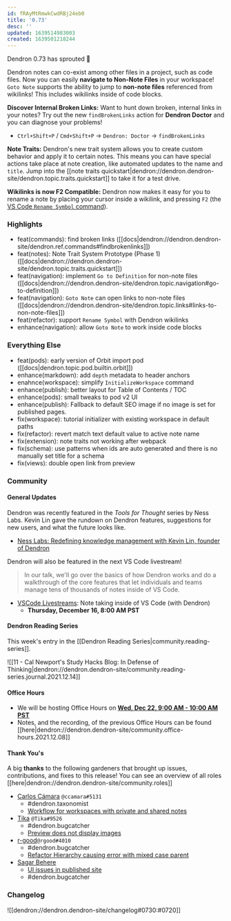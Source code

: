 ```yaml
---
id: fRAyMtRmwkCwdRBj24eb0
title: '0.73'
desc: ''
updated: 1639514983003
created: 1639501218244
---
```


Dendron 0.73 has sprouted  🌱

Dendron notes can co-exist among other files in a project, such as code files. Now you can easily **navigate to Non-Note Files** in your workspace! `Goto Note` supports the ability to jump to **non-note files** referenced from wikilinks! This includes wikilinks inside of code blocks.

**Discover Internal Broken Links:** Want to hunt down broken, internal links in your notes? Try out the new `findBrokenLinks` action for **Dendron Doctor** and you can diagnose your problems!

- `Ctrl+Shift+P` / `Cmd+Shift+P` -> `Dendron: Doctor` -> `findBrokenLinks`

**Note Traits:** Dendron's new trait system allows you to create custom behavior and apply it to certain notes. This means you can have special actions take place at note creation, like automated updates to the name and `title`. Jump into the [[note traits quickstart|dendron://dendron.dendron-site/dendron.topic.traits.quickstart]] to take it for a test drive.

**Wikilinks is now F2 Compatible:** Dendron now makes it easy for you to rename a note by placing your cursor inside a wikilink, and pressing `F2` (the [VS Code `Rename Symbol` command](https://code.visualstudio.com/docs/editor/refactoring#_rename-symbol)).

### Highlights

- feat(commands): find broken links ([[docs|dendron://dendron.dendron-site/dendron.ref.commands#findbrokenlinks]])
- feat(notes): Note Trait System Prototype (Phase 1) ([[docs|dendron://dendron.dendron-site/dendron.topic.traits.quickstart]])
- feat(navigation): implement `Go to Definition` for non-note files ([[docs|dendron://dendron.dendron-site/dendron.topic.navigation#go-to-definition]])
- feat(navigation): `Goto Note` can open links to non-note files ([[docs|dendron://dendron.dendron-site/dendron.topic.links#links-to-non-note-files]])
- feat(refactor): support `Rename Symbol` with Dendron wikilinks
- enhance(navigation): allow `Goto Note` to work inside code blocks

### Everything Else

- feat(pods): early version of Orbit import pod ([[docs|dendron.topic.pod.builtin.orbit]])
- enhance(markdown): add `depth` metadata to header anchors
- enahnce(workspace): simplify `InitializeWorkspace` command
- enhance(publish): better layout for Table of Contents / TOC
- enhance(pods): small tweaks to pod v2 UI
- enhance(publish): Fallback to default SEO image if no image is set for published pages.
- fix(workspace): tutorial initializer with existing workspace in default paths
- fix(refactor): revert match text default value to active note name
- fix(extension): note traits not working after webpack
- fix(schema): use patterns when ids are auto generated and there is no manually set title for a schema
- fix(views): double open link from preview

### Community

#### General Updates

Dendron was recently featured in the _Tools for Thought_ series by Ness Labs. Kevin Lin gave the rundown on Dendron features, suggestions for new users, and what the future looks like.

- [Ness Labs: Redefining knowledge management with Kevin Lin, founder of Dendron](https://link.dendron.so/6cqa)

Dendron will also be featured in the next VS Code livestream!

> In our talk, we'll go over the basics of how Dendron works and do a walkthrough of the core features that let individuals and teams manage tens of thousands of notes inside of VS Code.

- [VSCode Livestreams](https://code.visualstudio.com/livestream): Note taking inside of VS Code (with Dendron)
  - **Thursday, December 16, 8:00 AM PST**

#### Dendron Reading Series

This week's entry in the [[Dendron Reading Series|community.reading-series]]. 

![[11 - Cal Newport's Study Hacks Blog: In Defense of Thinking|dendron://dendron.dendron-site/community.reading-series.journal.2021.12.14]]

#### Office Hours

- We will be hosting Office Hours on **[Wed, Dec 22, 9:00 AM - 10:00 AM PST](https://link.dendron.so/6cqo)**
- Notes, and the recording, of the previous Office Hours can be found [[here|dendron://dendron.dendron-site/community.office-hours.2021.12.08]]

#### Thank You's

A big **thanks** to the following gardeners that brought up issues, contributions, and fixes to this release! You can see an overview of all roles [[here|dendron://dendron.dendron-site/community.roles]]

- [Carlos Cámara](https://github.com/ccamara) `@ccamara#5131`
  - #dendron.taxonomist
  - [Workflow for workspaces with private and shared notes](https://github.com/dendronhq/dendron-site/pull/318)
- [Tika](https://github.com/SR--) `@Tika#9526`
  - #dendron.bugcatcher
  - [Preview does not display images](https://github.com/dendronhq/dendron/issues/1856)
- [r-good](https://github.com/r-good)`@rgood#4010`
  - #dendron.bugcatcher
  - [Refactor Hierarchy causing error with mixed case parent](https://github.com/dendronhq/dendron/issues/1870)
- [Sagar Behere](https://github.com/sagarbehere)
  - [UI issues in published site](https://github.com/dendronhq/dendron/issues/1871)
  - #dendron.bugcatcher

### Changelog
![[dendron://dendron.dendron-site/changelog#0730:#0720]]
